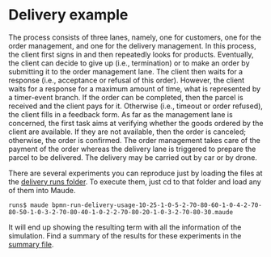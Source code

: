 # Delivery example

The process consists of three lanes, namely,
one for customers, one for the order management, and one for the
delivery management.  In this process, the client first signs in and
then repeatedly looks for products.  Eventually, the client can decide
to give up (i.e., termination) or to make an order by submitting it to
the order management lane.  The client then waits for a response
(i.e., acceptance or refusal of this order).  However, the client
waits for a response for a maximum amount of time, what is represented
by a timer-event branch.  If the order can be completed, then the
parcel is received and the client pays for it.  Otherwise (i.e.,
timeout or order refused), the client fills in a feedback form.  As
far as the management lane is concerned, the first task aims at
verifying whether the goods ordered by the client are available.  If
they are not available, then the order is canceled; otherwise, the
order is confirmed.  The order management takes care of the payment of
the order whereas the delivery lane is triggered to prepare the parcel
to be delivered.  The delivery may be carried out by car or by drone.

There are several experiments you can reproduce just by loading the
files at the [delivery runs folder](./runs). To execute them, just cd
to that folder and load any of them into Maude.

~~~
runs$ maude bpmn-run-delivery-usage-10-25-1-0-5-2-70-80-60-1-0-4-2-70-80-50-1-0-3-2-70-80-40-1-0-2-2-70-80-20-1-0-3-2-70-80-30.maude
~~~

It will end up showing the resulting term with all the information of the simulation.
Find a summary of the results for these experiments in the [summary file](./runs/summary.txt).

<!-- embedded in text
![delivery process with legend and probabilities](../figs/delivery-legend-probs.png "delivery process with legend and probabilities")

<!-- referente to a file
[delivery process with legend and probabilities](../figs/delivery-legend-probs.png "")
to resize: | width=100
![delivery process with legend and probabilities](../figs/delivery-legend-probs.png | width=100)

delivery-predictive-usage-5-5-10-1000-1-0-5-1-60-90--1--1-60-1-0-4-1-60-90--1--1-50-1-4-3-1-60-90--1--1-40-1-0-2-1-60-90--1--1-20-1-4-3-1-60-90--1--1-30-car-type1.png
delivery-predictive-usage-5-5-10-1000-1-0-5-1-60-90--1--1-60-1-0-4-1-60-90--1--1-50-1-4-3-1-60-90--1--1-40-1-0-2-1-60-90--1--1-20-1-4-3-1-60-90--1--1-30-car-type2.png
delivery-predictive-usage-5-5-10-1000-1-0-5-1-60-90--1--1-60-1-0-4-1-60-90--1--1-50-1-4-3-1-60-90--1--1-40-1-0-2-1-60-90--1--1-20-1-4-3-1-60-90--1--1-30-clerk-type1.png
delivery-predictive-usage-5-5-10-1000-1-0-5-1-60-90--1--1-60-1-0-4-1-60-90--1--1-50-1-4-3-1-60-90--1--1-40-1-0-2-1-60-90--1--1-20-1-4-3-1-60-90--1--1-30-clerk-type2.png
delivery-predictive-usage-5-5-10-1000-1-0-5-1-60-90--1--1-60-1-0-4-1-60-90--1--1-50-1-4-3-1-60-90--1--1-40-1-0-2-1-60-90--1--1-20-1-4-3-1-60-90--1--1-30-courier-type1.png
delivery-predictive-usage-5-5-10-1000-1-0-5-1-60-90--1--1-60-1-0-4-1-60-90--1--1-50-1-4-3-1-60-90--1--1-40-1-0-2-1-60-90--1--1-20-1-4-3-1-60-90--1--1-30-courier-type2.png
delivery-predictive-usage-5-5-10-1000-1-0-5-1-60-90--1--1-60-1-0-4-1-60-90--1--1-50-1-4-3-1-60-90--1--1-40-1-0-2-1-60-90--1--1-20-1-4-3-1-60-90--1--1-30-drone-type1.png
delivery-predictive-usage-5-5-10-1000-1-0-5-1-60-90--1--1-60-1-0-4-1-60-90--1--1-50-1-4-3-1-60-90--1--1-40-1-0-2-1-60-90--1--1-20-1-4-3-1-60-90--1--1-30-drone-type2.png
delivery-predictive-usage-5-5-10-1000-1-0-5-1-60-90--1--1-60-1-0-4-1-60-90--1--1-50-1-4-3-1-60-90--1--1-40-1-0-2-1-60-90--1--1-20-1-4-3-1-60-90--1--1-30-worker-type1.png
delivery-predictive-usage-5-5-10-1000-1-0-5-1-60-90--1--1-60-1-0-4-1-60-90--1--1-50-1-4-3-1-60-90--1--1-40-1-0-2-1-60-90--1--1-20-1-4-3-1-60-90--1--1-30-worker-type2.png
delivery-usage-10-10--1-1000-1-0-5-1-40-80--1--1-60-1-0-4-1-40-80--1--1-50-1-0-3-1-40-80--1--1-40-1-0-2-1-40-80--1--1-20-1-0-3-1-40-80--1--1-30-car-type1.png
delivery-usage-10-10--1-1000-1-0-5-1-40-80--1--1-60-1-0-4-1-40-80--1--1-50-1-0-3-1-40-80--1--1-40-1-0-2-1-40-80--1--1-20-1-0-3-1-40-80--1--1-30-car-type2.png
delivery-usage-10-10--1-1000-1-0-5-1-40-80--1--1-60-1-0-4-1-40-80--1--1-50-1-0-3-1-40-80--1--1-40-1-0-2-1-40-80--1--1-20-1-0-3-1-40-80--1--1-30-clerk-type1.png
delivery-usage-10-10--1-1000-1-0-5-1-40-80--1--1-60-1-0-4-1-40-80--1--1-50-1-0-3-1-40-80--1--1-40-1-0-2-1-40-80--1--1-20-1-0-3-1-40-80--1--1-30-clerk-type2.png
delivery-usage-10-10--1-1000-1-0-5-1-40-80--1--1-60-1-0-4-1-40-80--1--1-50-1-0-3-1-40-80--1--1-40-1-0-2-1-40-80--1--1-20-1-0-3-1-40-80--1--1-30-courier-type1.png
delivery-usage-10-10--1-1000-1-0-5-1-40-80--1--1-60-1-0-4-1-40-80--1--1-50-1-0-3-1-40-80--1--1-40-1-0-2-1-40-80--1--1-20-1-0-3-1-40-80--1--1-30-courier-type2.png
delivery-usage-10-10--1-1000-1-0-5-1-40-80--1--1-60-1-0-4-1-40-80--1--1-50-1-0-3-1-40-80--1--1-40-1-0-2-1-40-80--1--1-20-1-0-3-1-40-80--1--1-30-drone-type1.png
delivery-usage-10-10--1-1000-1-0-5-1-40-80--1--1-60-1-0-4-1-40-80--1--1-50-1-0-3-1-40-80--1--1-40-1-0-2-1-40-80--1--1-20-1-0-3-1-40-80--1--1-30-drone-type2.png
delivery-usage-10-10--1-1000-1-0-5-1-40-80--1--1-60-1-0-4-1-40-80--1--1-50-1-0-3-1-40-80--1--1-40-1-0-2-1-40-80--1--1-20-1-0-3-1-40-80--1--1-30-worker-type1.png
delivery-usage-10-10--1-1000-1-0-5-1-40-80--1--1-60-1-0-4-1-40-80--1--1-50-1-0-3-1-40-80--1--1-40-1-0-2-1-40-80--1--1-20-1-0-3-1-40-80--1--1-30-worker-type2.png
-->
